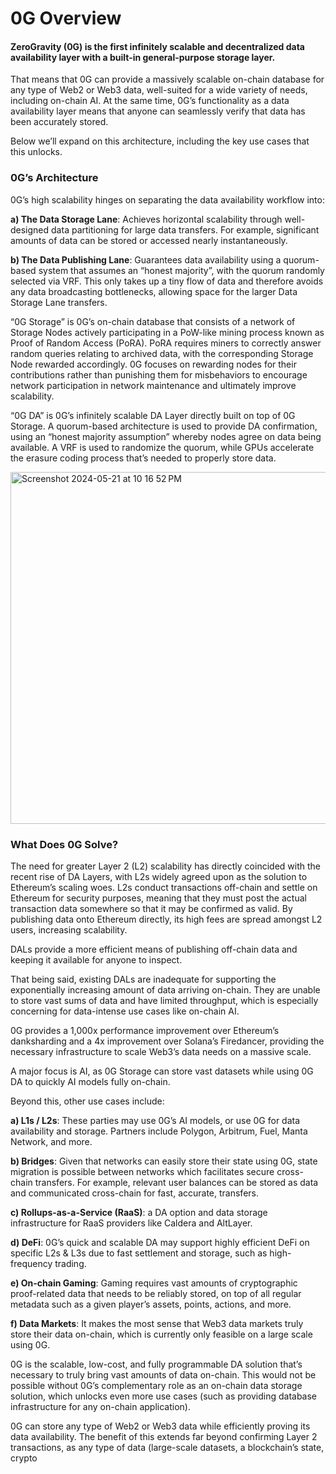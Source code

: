 # 0G Overview

#### ZeroGravity (0G) is the first infinitely scalable and decentralized data availability layer with a built-in general-purpose storage layer.


That means that 0G can provide a massively scalable on-chain database for any type of Web2 or Web3 data, well-suited for a wide variety of needs, including on-chain AI. At the same time, 0G’s functionality as a data availability layer means that anyone can seamlessly verify that data has been accurately stored.

Below we’ll expand on this architecture, including the key use cases that this unlocks.

### 0G’s Architecture

0G’s high scalability hinges on separating the data availability workflow into:

**a) The Data Storage Lane**: Achieves horizontal scalability through well-designed data partitioning for large data transfers. For example, significant amounts of data can be stored or accessed nearly instantaneously.

**b) The Data Publishing Lane**: Guarantees data availability using a quorum-based system that assumes an “honest majority”, with the quorum randomly selected via VRF. This only takes up a tiny flow of data and therefore avoids any data broadcasting bottlenecks, allowing space for the larger Data Storage Lane transfers.

“0G Storage” is 0G’s on-chain database that consists of a network of Storage Nodes actively participating in a PoW-like mining process known as Proof of Random Access (PoRA). PoRA requires miners to correctly answer random queries relating to archived data, with the corresponding Storage Node rewarded accordingly. 0G focuses on rewarding nodes for their contributions rather than punishing them for misbehaviors to encourage network participation in network maintenance and ultimately improve scalability. 

“0G DA” is 0G’s infinitely scalable DA Layer directly built on top of 0G Storage. A quorum-based architecture is used to provide DA confirmation, using an “honest majority assumption” whereby nodes agree on data being available. A VRF is used to randomize the quorum, while GPUs accelerate the erasure coding process that’s needed to properly store data.

<img width="563" alt="Screenshot 2024-05-21 at 10 16 52 PM" src="https://github.com/0glabs/0g-doc/assets/50059816/7a190c2c-f9d1-4efb-8148-436a19500686">

### What Does 0G Solve?

The need for greater Layer 2 (L2) scalability has directly coincided with the recent rise of DA Layers, with L2s widely agreed upon as the solution to Ethereum’s scaling woes. L2s conduct transactions off-chain and settle on Ethereum for security purposes, meaning that they must post the actual transaction data somewhere so that it may be confirmed as valid. By publishing data onto Ethereum directly, its high fees are spread amongst L2 users, increasing scalability.

DALs provide a more efficient means of publishing off-chain data and keeping it available for anyone to inspect.

That being said, existing DALs are inadequate for supporting the exponentially increasing amount of data arriving on-chain. They are unable to store vast sums of data and have limited throughput, which is especially concerning for data-intense use cases like on-chain AI.

0G provides a 1,000x performance improvement over Ethereum’s danksharding and a 4x improvement over Solana’s Firedancer, providing the necessary infrastructure to scale Web3’s data needs on a massive scale.

A major focus is AI, as 0G Storage can store vast datasets while using 0G DA to quickly AI models fully on-chain.

Beyond this, other use cases include:

**a) L1s / L2s**: These parties may use 0G’s AI models, or use 0G for data availability and storage. Partners include Polygon, Arbitrum, Fuel, Manta Network, and more.

**b) Bridges**: Given that networks can easily store their state using 0G, state migration is possible between networks which facilitates secure cross-chain transfers. For example, relevant user balances can be stored as data and communicated cross-chain for fast, accurate, transfers.

**c) Rollups-as-a-Service (RaaS)**: a DA option and data storage infrastructure for RaaS providers like Caldera and AltLayer.

**d) DeFi**: 0G’s quick and scalable DA may support highly efficient DeFi on specific L2s & L3s due to fast settlement and storage, such as high-frequency trading.

**e) On-chain Gaming**: Gaming requires vast amounts of cryptographic proof-related data that needs to be reliably stored, on top of all regular metadata such as a given player’s assets, points, actions, and more.

**f) Data Markets**: It makes the most sense that Web3 data markets truly store their data on-chain, which is currently only feasible on a large scale using 0G.

0G is the scalable, low-cost, and fully programmable DA solution that’s necessary to truly bring vast amounts of data on-chain. This would not be possible without 0G’s complementary role as an on-chain data storage solution, which unlocks even more use cases (such as providing database infrastructure for any on-chain application). 

0G can store any type of Web2 or Web3 data while efficiently proving its data availability. 
The benefit of this extends far beyond confirming Layer 2 transactions, as any type of data (large-scale datasets, a blockchain’s state, crypto

